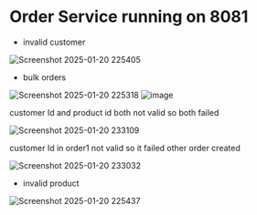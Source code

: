 # Order Service running on 8081
- invalid customer
  
![Screenshot 2025-01-20 225405](https://github.com/user-attachments/assets/b77386ed-cbd1-4a37-95bd-db2ef713986c)

- bulk orders
  
![Screenshot 2025-01-20 225318](https://github.com/user-attachments/assets/67cfffe5-d190-4385-99fd-d6fb33c862a8)
![image](https://github.com/user-attachments/assets/71d2fa8c-4dbc-4b6d-8148-442a7f893039)

customer Id and product id both not valid so both failed

![Screenshot 2025-01-20 233109](https://github.com/user-attachments/assets/94bbcf65-2eac-4f6f-a010-05755179df06)

customer Id in order1 not valid so it failed other order created

![Screenshot 2025-01-20 233032](https://github.com/user-attachments/assets/0756c735-214a-4c53-8d16-7eaccceed781)


- invalid product
  
![Screenshot 2025-01-20 225437](https://github.com/user-attachments/assets/77976510-6c9c-4c7b-ace6-c8758b219d6a)
